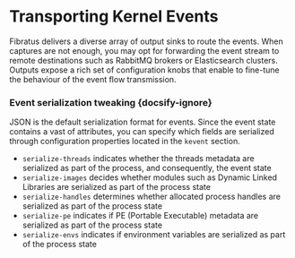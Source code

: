# Transporting Kernel Events

Fibratus delivers a diverse array of output sinks to route the events. When captures are not enough, you may opt for forwarding the event stream to remote destinations such as RabbitMQ brokers or Elasticsearch clusters. Outputs expose a rich set of configuration knobs that enable to fine-tune the behaviour of the event flow transmission.

### Event serialization tweaking {docsify-ignore}

JSON is the default serialization format for events. Since the event state contains a vast of attributes, you can specify which fields are serialized through configuration properties located in the `kevent` section.

- `serialize-threads` indicates whether the threads metadata are serialized as part of the process, and consequently, the event state
- `serialize-images` decides whether modules such as Dynamic Linked Libraries are serialized as part of the process state
- `serialize-handles` determines whether allocated process handles are serialized as part of the process state
- `serialize-pe` indicates if PE (Portable Executable) metadata are serialized as part of the process state
- `serialize-envs` indicates if environment variables are serialized as part of the process state
